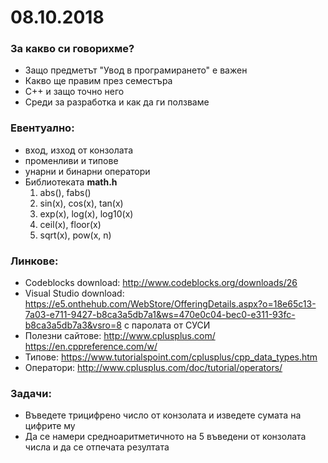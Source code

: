 # 08.10.2018

### За какво си говорихме?
* Защо предметът "Увод в програмирането" е важен
* Какво ще правим през семестъра
* С++ и защо точно него
* Среди за разработка и как да ги ползваме


### Евентуално:
* вход, изход от конзолата
* променливи и типове
* унарни и бинарни оператори
* Библиотеката **math.h**
    1. abs(), fabs()
    2. sin(x), cos(x), tan(x)
    3. exp(x), log(x), log10(x)
    4. ceil(x), floor(x)
    5. sqrt(x), pow(x, n)

### Линкове:
* Codeblocks download: http://www.codeblocks.org/downloads/26
* Visual Studio download: https://e5.onthehub.com/WebStore/OfferingDetails.aspx?o=18e65c13-7a03-e711-9427-b8ca3a5db7a1&ws=470e0c04-bec0-e311-93fc-b8ca3a5db7a3&vsro=8 с паролата от СУСИ
* Полезни сайтове: http://www.cplusplus.com/ https://en.cppreference.com/w/
* Типове: https://www.tutorialspoint.com/cplusplus/cpp_data_types.htm
* Оператори: http://www.cplusplus.com/doc/tutorial/operators/

### Задачи:
* Въведете трицифрено число от конзолата и изведете сумата на цифрите му
* Да се намери средноаритметичното на 5 въведени от конзолата числа и да се отпечата резултата
